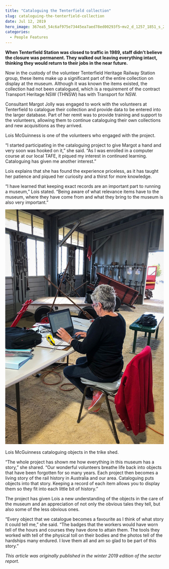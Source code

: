 ```yaml
---
title: "Cataloguing the Tenterfield collection"
slug: cataloguing-the-tenterfield-collection
date: Jul 12, 2019
hero_image: 367ea5_54c6af975e73445ea7aed78ed00293f5~mv2_d_1257_1851_s_2.jpg
categories:
  - People Features
---
```



**When Tenterfield Station was closed to traffic in 1989, staff didn’t believe the closure was permanent. They walked out leaving everything intact, thinking they would return to their jobs in the near future.**

Now in the custody of the volunteer Tenterfield Heritage Railway Station group, these items make up a significant part of the entire collection on display at the museum. Although it was known the items existed, the collection had not been catalogued, which is a requirement of the contract Transport Heritage NSW (THNSW) has with Transport for NSW.

Consultant Margot Jolly was engaged to work with the volunteers at Tenterfield to catalogue their collection and provide data to be entered into the larger database. Part of her remit was to provide training and support to the volunteers, allowing them to continue cataloguing their own collections and new acquisitions as they arrived.

Lois McGuinness is one of the volunteers who engaged with the project.

“I started participating in the cataloguing project to give Margot a hand and very soon was hooked on it,” she said. “As I was enrolled in a computer course at our local TAFE, it piqued my interest in continued learning. Cataloguing has given me another interest.”

Lois explains that she has found the experience priceless, as it has taught her patience and piqued her curiosity and a thirst for more knowledge.

“I have learned that keeping exact records are an important part to running a museum,” Lois stated. “Being aware of what relevance items have to the museum, where they have come from and what they bring to the museum is also very important.”

![ree](367ea5_54c6af975e73445ea7aed78ed00293f5~mv2_d_1257_1851_s_2.jpg)

Lois McGuinness cataloguing objects in the trike shed.

“The whole project has shown me how everything in this museum has a story,” she shared. “Our wonderful volunteers breathe life back into objects that have been forgotten for so many years. Each project then becomes a living story of the rail history in Australia and our area. Cataloguing puts objects into that story. Keeping a record of each item allows you to display them so they fit into each little bit of history.”

The project has given Lois a new understanding of the objects in the care of the museum and an appreciation of not only the obvious tales they tell, but also some of the less obvious ones.

“Every object that we catalogue becomes a favourite as I think of what story it could tell me,” she said. “The badges that the workers would have worn tell of the hours and courses they have done to attain them. The tools they worked with tell of the physical toll on their bodies and the photos tell of the hardships many endured. I love them all and am so glad to be part of this story.”

*This article was originally published in the winter 2019 edition of the sector report.*
